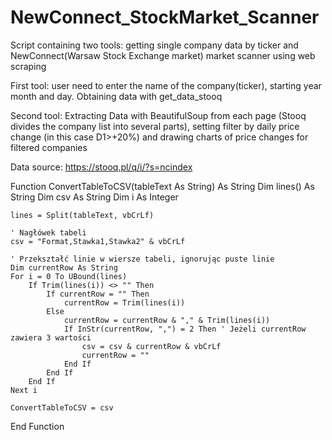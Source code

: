 # NewConnect_StockMarket_Scanner

Script containing two tools: getting single company data by ticker and NewConnect(Warsaw Stock Exchange market) market scanner using web scraping

First tool: user need to enter the name of the company(ticker), starting year month and day. Obtaining data with get_data_stooq

Second tool: Extracting Data with BeautifulSoup from each page (Stooq divides the company list into several parts), setting filter by daily price change (in this case D1>+20%) and drawing charts of price changes for filtered companies

Data source: https://stooq.pl/q/i/?s=ncindex




Function ConvertTableToCSV(tableText As String) As String
    Dim lines() As String
    Dim csv As String
    Dim i As Integer

    lines = Split(tableText, vbCrLf)
    
    ' Nagłówek tabeli
    csv = "Format,Stawka1,Stawka2" & vbCrLf
    
    ' Przekształć linie w wiersze tabeli, ignorując puste linie
    Dim currentRow As String
    For i = 0 To UBound(lines)
        If Trim(lines(i)) <> "" Then
            If currentRow = "" Then
                currentRow = Trim(lines(i))
            Else
                currentRow = currentRow & "," & Trim(lines(i))
                If InStr(currentRow, ",") = 2 Then ' Jeżeli currentRow zawiera 3 wartości
                    csv = csv & currentRow & vbCrLf
                    currentRow = ""
                End If
            End If
        End If
    Next i

    ConvertTableToCSV = csv
End Function
